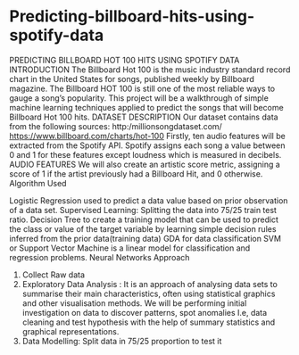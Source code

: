 # Predicting-billboard-hits-using-spotify-data

PREDICTING BILLBOARD HOT 100 HITS USING SPOTIFY DATA
INTRODUCTION
The Billboard Hot 100 is the music industry standard record chart in the United States for songs,
published weekly by Billboard magazine. The Billboard HOT 100 is still one of the most reliable
ways to gauge a song’s popularity. This project will be a walkthrough of simple machine learning
techniques applied to predict the songs that will become Billboard Hot 100 hits.
DATASET DESCRIPTION
Our dataset contains data from the following sources:
 http:/millionsongdataset.com/
https://www.billboard.com/charts/hot-100
Firstly, ten audio features will be extracted from the Spotify API. Spotify assigns each song a value
between 0 and 1 for these features except loudness which is measured in decibels.
AUDIO FEATURES
We will also create an artistic score metric, assigning a score of 1 if the artist previously had a
Billboard Hit, and 0 otherwise.
Algorithm Used
		

Logistic Regression used to predict a data value based on prior observation of a data set.
Supervised Learning: Splitting the data into 75/25 train test ratio.
Decision Tree to create a training model that can be used to predict the class or value of the target
variable by learning simple decision rules inferred from the prior data(training data)
GDA for data classification
SVM or Support Vector Machine is a linear model for classification and regression problems.
Neural Networks
Approach
1. Collect Raw data
2. Exploratory Data Analysis : It is an approach of analysing data sets to summarise their main
characteristics, often using statistical graphics and other visualisation methods. We will be
performing initial investigation on data to discover patterns, spot anomalies I.e, data cleaning
and test hypothesis with the help of summary statistics and graphical representations.
3. Data Modelling: Split data in 75/25 proportion to test it
